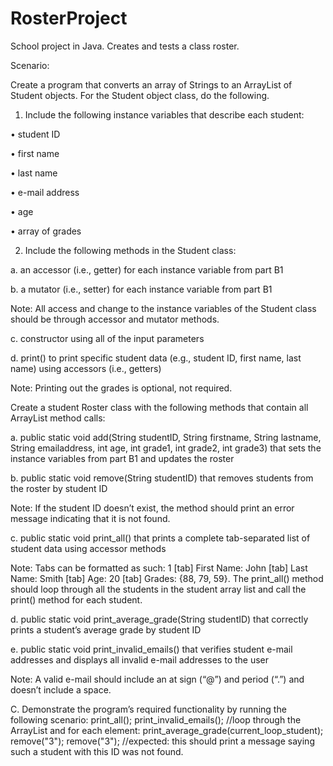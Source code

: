 # RosterProject
School project in Java. Creates and tests a class roster.

Scenario:
 
  Create a program that converts an array of Strings to an ArrayList of Student objects. For the Student object class, do the following.
  
1.  Include the following instance variables that describe each student:
  
•   student ID

•   first name

•   last name

•   e-mail address

•   age

•   array of grades

2.  Include the following methods in the Student class:

a.  an accessor (i.e., getter) for each instance variable from part B1

b.  a mutator (i.e., setter) for each instance variable from part B1
 
Note: All access and change to the instance variables of the Student class should be through accessor and mutator methods.
 
c.  constructor using all of the input parameters

d.  print() to print specific student data (e.g., student ID, first name, last name) using accessors (i.e., getters)
 
Note: Printing out the grades is optional, not required.
 
  Create a student Roster class with the following methods that contain all ArrayList method calls:
  
a.  public static void add(String studentID, String firstname, String lastname, String emailaddress, int age, int grade1, int grade2, int grade3) that sets the instance variables from part B1 and updates the roster

b.  public static void remove(String studentID) that removes students from the roster by student ID
 
Note: If the student ID doesn’t exist, the method should print an error message indicating that it is not found.
 
c.  public static void print_all() that prints a complete tab-separated list of student data using accessor methods
 
Note: Tabs can be formatted as such: 1 [tab] First Name: John [tab] Last Name: Smith [tab] Age: 20 [tab] Grades: {88, 79, 59}. The print_all() method should loop through all the students in the student array list and call the print() method for each student.
 
d.  public static void print_average_grade(String studentID) that correctly prints a student’s average grade by student ID

e.  public static void print_invalid_emails() that verifies student e-mail addresses and displays all invalid e-mail addresses to the user
 
Note: A valid e-mail should include an at sign (“@”) and period (“.”) and doesn’t include a space.
 
C.  Demonstrate the program’s required functionality by running the following scenario:
print_all();
print_invalid_emails();
//loop through the ArrayList and for each element:
print_average_grade(current_loop_student);
remove("3");
   remove("3");
//expected: this should print a message saying such a student with this ID was not found.
